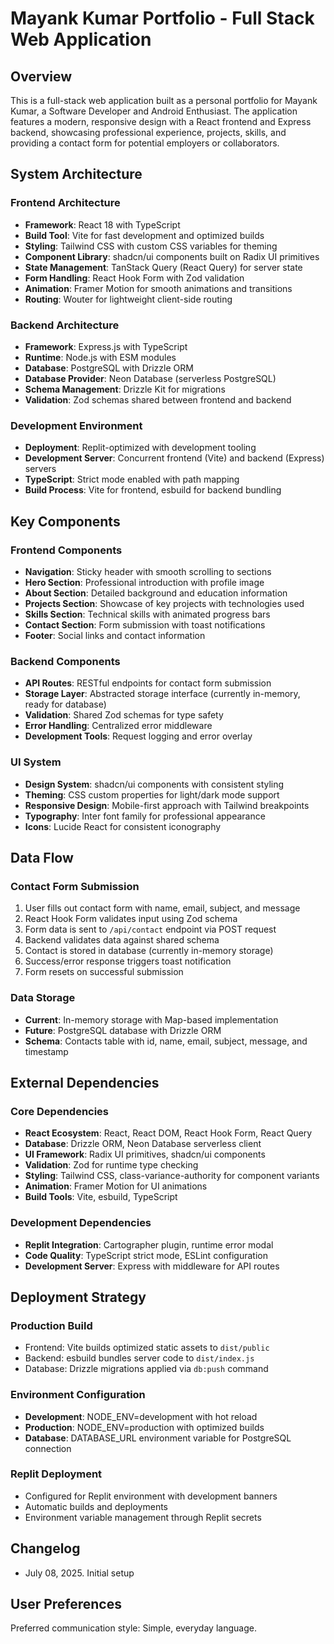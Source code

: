 # Mayank Kumar Portfolio - Full Stack Web Application

## Overview

This is a full-stack web application built as a personal portfolio for Mayank Kumar, a Software Developer and Android Enthusiast. The application features a modern, responsive design with a React frontend and Express backend, showcasing professional experience, projects, skills, and providing a contact form for potential employers or collaborators.

## System Architecture

### Frontend Architecture
- **Framework**: React 18 with TypeScript
- **Build Tool**: Vite for fast development and optimized builds
- **Styling**: Tailwind CSS with custom CSS variables for theming
- **Component Library**: shadcn/ui components built on Radix UI primitives
- **State Management**: TanStack Query (React Query) for server state
- **Form Handling**: React Hook Form with Zod validation
- **Animation**: Framer Motion for smooth animations and transitions
- **Routing**: Wouter for lightweight client-side routing

### Backend Architecture
- **Framework**: Express.js with TypeScript
- **Runtime**: Node.js with ESM modules
- **Database**: PostgreSQL with Drizzle ORM
- **Database Provider**: Neon Database (serverless PostgreSQL)
- **Schema Management**: Drizzle Kit for migrations
- **Validation**: Zod schemas shared between frontend and backend

### Development Environment
- **Deployment**: Replit-optimized with development tooling
- **Development Server**: Concurrent frontend (Vite) and backend (Express) servers
- **TypeScript**: Strict mode enabled with path mapping
- **Build Process**: Vite for frontend, esbuild for backend bundling

## Key Components

### Frontend Components
- **Navigation**: Sticky header with smooth scrolling to sections
- **Hero Section**: Professional introduction with profile image
- **About Section**: Detailed background and education information
- **Projects Section**: Showcase of key projects with technologies used
- **Skills Section**: Technical skills with animated progress bars
- **Contact Section**: Form submission with toast notifications
- **Footer**: Social links and contact information

### Backend Components
- **API Routes**: RESTful endpoints for contact form submission
- **Storage Layer**: Abstracted storage interface (currently in-memory, ready for database)
- **Validation**: Shared Zod schemas for type safety
- **Error Handling**: Centralized error middleware
- **Development Tools**: Request logging and error overlay

### UI System
- **Design System**: shadcn/ui components with consistent styling
- **Theming**: CSS custom properties for light/dark mode support
- **Responsive Design**: Mobile-first approach with Tailwind breakpoints
- **Typography**: Inter font family for professional appearance
- **Icons**: Lucide React for consistent iconography

## Data Flow

### Contact Form Submission
1. User fills out contact form with name, email, subject, and message
2. React Hook Form validates input using Zod schema
3. Form data is sent to `/api/contact` endpoint via POST request
4. Backend validates data against shared schema
5. Contact is stored in database (currently in-memory storage)
6. Success/error response triggers toast notification
7. Form resets on successful submission

### Data Storage
- **Current**: In-memory storage with Map-based implementation
- **Future**: PostgreSQL database with Drizzle ORM
- **Schema**: Contacts table with id, name, email, subject, message, and timestamp

## External Dependencies

### Core Dependencies
- **React Ecosystem**: React, React DOM, React Hook Form, React Query
- **Database**: Drizzle ORM, Neon Database serverless client
- **UI Framework**: Radix UI primitives, shadcn/ui components
- **Validation**: Zod for runtime type checking
- **Styling**: Tailwind CSS, class-variance-authority for component variants
- **Animation**: Framer Motion for UI animations
- **Build Tools**: Vite, esbuild, TypeScript

### Development Dependencies
- **Replit Integration**: Cartographer plugin, runtime error modal
- **Code Quality**: TypeScript strict mode, ESLint configuration
- **Development Server**: Express with middleware for API routes

## Deployment Strategy

### Production Build
- Frontend: Vite builds optimized static assets to `dist/public`
- Backend: esbuild bundles server code to `dist/index.js`
- Database: Drizzle migrations applied via `db:push` command

### Environment Configuration
- **Development**: NODE_ENV=development with hot reload
- **Production**: NODE_ENV=production with optimized builds
- **Database**: DATABASE_URL environment variable for PostgreSQL connection

### Replit Deployment
- Configured for Replit environment with development banners
- Automatic builds and deployments
- Environment variable management through Replit secrets

## Changelog

- July 08, 2025. Initial setup

## User Preferences

Preferred communication style: Simple, everyday language.